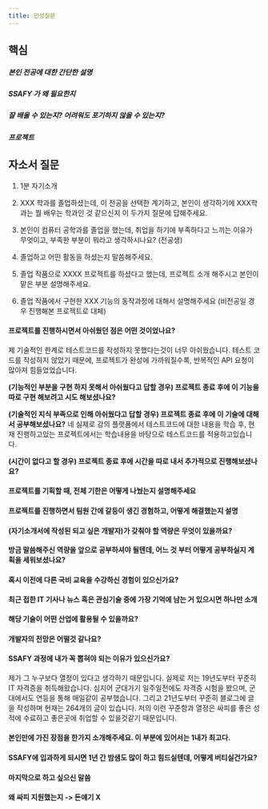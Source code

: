 ```yaml
---
title: 인성질문
---
```


## 핵심
##### 본인 전공에 대한 간단한 설명
##### SSAFY 가 왜 필요한지
##### 잘 배울 수 있는지? 어려워도 포기하지 않을 수 있는지?
##### 프로젝트

## 자소서 질문

1. 1분 자기소개

3. XXX 학과를 졸업하셨는데, 이 전공을 선택한 계기하고, 본인이 생각하기에 XXX학과는 뭘 배우는 학과인 것 같으신지 이 두가지 질문에 답해주세요.

4. 본인이 컴퓨터 공학과를 졸업을 했는데, 취업을 하기에 부족하다고 느끼는 이유가 무엇이고, 부족한 부분이 뭐라고 생각하시나요? (전공생)
  
6. 졸업하고 어떤 활동을 하셨는지 말씀해주세요.

8. 졸업 작품으로 XXXX 프로젝트를 하셨다고 했는데, 프로젝트 소개 해주시고 본인이 맡은 부분 설명해주세요.

10. 졸업 작품에서 구현한 XXX 기능의 동작과정에 대해서 설명해주세요 (비전공일 경우 진행해본 프로젝트로 대체)

#### 프로젝트를 진행하시면서 아쉬웠던 점은 어떤 것이었나요?
제 기술적인 한계로 테스트코드를 작성하지 못했다는것이 너무 아쉬웠습니다. 테스트 코드를 작성하지 않았기 때문에, 프로젝트가 완성에 가까워질수록, 반복적인 API 요청이 많아져 힘들었었습니다.

**(기능적인 부분을 구현 하지 못해서 아쉬웠다고 답할 경우) 프로젝트 종료 후에 이 기능을 따로 구현 해보려고 시도 해보셨나요?**
  
**(기술적인 지식 부족으로 인해 아쉬웠다고 답할 경우) 프로젝트 종료 후에 이 기술에 대해서 공부해보셨나요?**
네 실제로 강의 플랫폼에서 테스트코드에 대한 내용을 학습 후, 현재 진행하고있는 프로젝트에서는 학습내용을 바탕으로 테스트코드를 적용하고있습니다.

**(시간이 없다고 할 경우) 프로젝트 종료 후에 시간을 따로 내서 추가적으로 진행해보셨나요?**

#### 프로젝트를 기획할 때, 전체 기한은 어떻게 나눴는지 설명해주세요

#### 프로젝트를 진행하면서 팀원 간에 갈등이 생긴 경험하고, 어떻게 해결했는지 설명

#### (자기소개서에 작성된 되고 싶은 개발자)가 갖춰야 할 역량은 무엇이 있을까요?

**방금 말씀해주신 역량을 앞으로 공부하셔야 될텐데, 어느 것 부터 어떻게 공부하실지 계획을 세워보셨나요?**

#### 혹시 이전에 다른 국비 교육을 수강하신 경험이 있으신가요?

#### 최근 접한 IT 기사나 뉴스 혹은 관심기술 중에 가장 기억에 남는 거 있으시면 하나만 소개

**해당 기술이 어떤 산업에 활용될 수 있을까요?**

#### 개발자의 전망은 어떨것 같나요?

#### SSAFY 과정에 내가 꼭 뽑혀야 되는 이유가 있으신가요?
제가 그 누구보다 열정이 있다고 생각하기 때문입니다. 실제로 저는 19년도부터 꾸준히 IT 자격증을 취득해왔습니다. 심지어 군대가기 일주일전에도 자격증 시험을 봤으며, 군대에서도 연등을 통해 매일같이 공부했습니다. 그리고 21년도부터 꾸준히 블로그에 글을 작성하며 현재는 264개의 글이 있습니다. 저의 이런 꾸준함과 열정은 싸피를 좋은 성적에 수료하고 좋은곳에 취업할 수 있을것같기 때문입니다.


#### 본인만에 가진 장점을 한가지 소개해주세요. 이 부분에 있어서는 1내가 최고다.

#### SSAFY에 입과하게 되시면 1년 간 밤샘도 많이 하고 힘드실텐데, 어떻게 버티실건가요?
#### 마지막으로 하고 싶으신 말씀

#### 왜 싸피 지원했는지 -> 돈얘기 X
